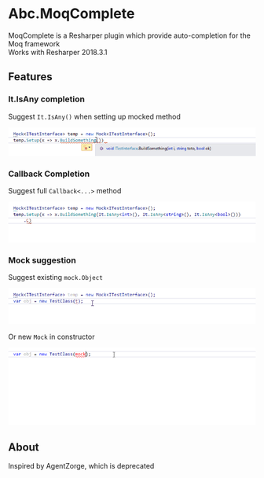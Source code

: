 # Abc.MoqComplete
MoqComplete is a Resharper plugin which provide auto-completion for the Moq framework<br/>
Works with Resharper 2018.3.1

## Features
### It.IsAny completion
Suggest `It.IsAny()` when setting up mocked method

![](Media/ItIsAnyCompletion.gif)

### Callback Completion
Suggest full `Callback<...>` method

![](Media/CallbackCompletion.gif)

### Mock suggestion
Suggest existing `mock.Object`

![](Media/MockCompletion.gif)

Or new `Mock` in constructor

![](Media/MockProposalCompletion.gif)

## About
Inspired by AgentZorge, which is deprecated
